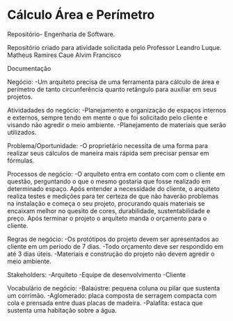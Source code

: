 # Cálculo Área e Perímetro
 Repositório- Engenharia de Software.

 Repositório criado para atividade solicitada pelo Professor Leandro Luque.
 Matheus Ramires
 Caue Alvim
 Francisco
 
 Documentação

Negócio: -Um arquiteto precisa de uma ferramenta para cálculo de área e perímetro de tanto circunferência quanto retângulo para auxiliar em seus projetos.

Atividadades do negócio: -Planejamento e organização de espaços internos e externos, sempre tendo em mente o que foi solicitado pelo cliente e visando não agredir o meio ambiente. -Planejamento de materiais que serão utilizados.

Problema/Oportunidade: -O proprietário necessita de uma forma para realizar seus cálculos de maneira mais rápida sem precisar pensar em fórmulas.

Processos de negócio: -O arquiteto entra em contato com com o cliente em questão, perguntando o que o mesmo gostaria que fosse realizado em determinado espaço. Após entender a necessidade do cliente, o arquiteto realiza testes e medições para ter certeza de que não haverão problemas na instalação e começa o seu projeto, procurando quais materiais se encaixam melhor no quesito de cores, durabilidade, sustentabilidade e preço. Após terminar o projeto o arquiteto manda o orçamento para o cliente.

Regras de negócio: -Os protótipos do projeto devem ser apresentados ao cliente em um periodo de 7 dias. -Todo orçamento deve ser respondido em até 3 dias úteis. -Materiais e construção do projeto não devem agredir o meio ambiente.

Stakeholders: -Arquiteto -Equipe de desenvolvimento -Cliente

Vocabulário de negócio: -Balaústre: pequena coluna ou pilar que sustenta um corrimão. -Aglomerado: placa composta de serragem compacta com cola e prensada entre duas placas de madeira. -Palafita: estaca que sustenta uma habitação sobre a água.
